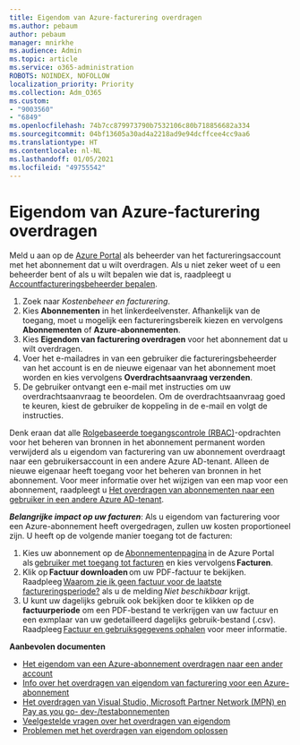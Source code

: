 ```yaml
---
title: Eigendom van Azure-facturering overdragen
ms.author: pebaum
author: pebaum
manager: mnirkhe
ms.audience: Admin
ms.topic: article
ms.service: o365-administration
ROBOTS: NOINDEX, NOFOLLOW
localization_priority: Priority
ms.collection: Adm_O365
ms.custom:
- "9003560"
- "6849"
ms.openlocfilehash: 74b7cc879973790b7532106c80b718856682a334
ms.sourcegitcommit: 04bf13605a30ad4a2218ad9e94dcffcee4cc9aa6
ms.translationtype: HT
ms.contentlocale: nl-NL
ms.lasthandoff: 01/05/2021
ms.locfileid: "49755542"
---
```

# <a name="transfer-azure-billing-ownership"></a>Eigendom van Azure-facturering overdragen

Meld u aan op de [Azure Portal](https://portal.azure.com/) als beheerder van het factureringsaccount met het abonnement dat u wilt overdragen. Als u niet zeker weet of u een beheerder bent of als u wilt bepalen wie dat is, raadpleegt u [Accountfactureringsbeheerder bepalen](https://docs.microsoft.com/azure/cost-management-billing/understand/subscription-transfer#whoisaa).

1. Zoek naar _Kostenbeheer en facturering_.
1. Kies **Abonnementen** in het linkerdeelvenster. Afhankelijk van de toegang, moet u mogelijk een factureringsbereik kiezen en vervolgens **Abonnementen** of **Azure-abonnementen**.
1. Kies **Eigendom van facturering overdragen** voor het abonnement dat u wilt overdragen.
1. Voer het e-mailadres in van een gebruiker die factureringsbeheerder van het account is en de nieuwe eigenaar van het abonnement moet worden en kies vervolgens **Overdrachtsaanvraag verzenden**.
1. De gebruiker ontvangt een e-mail met instructies om uw overdrachtsaanvraag te beoordelen. Om de overdrachtsaanvraag goed te keuren, kiest de gebruiker de koppeling in de e-mail en volgt de instructies.

Denk eraan dat alle [Rolgebaseerde toegangscontrole (RBAC)](https://docs.microsoft.com/azure/role-based-access-control/overview?WT.mc_id=Portal-Microsoft_Azure_Support)-opdrachten voor het beheren van bronnen in het abonnement permanent worden verwijderd als u eigendom van facturering van uw abonnement overdraagt naar een gebruikersaccount in een andere Azure AD-tenant. Alleen de nieuwe eigenaar heeft toegang voor het beheren van bronnen in het abonnement. Voor meer informatie over het wijzigen van een map voor een abonnement, raadpleegt u [Het overdragen van abonnementen naar een gebruiker in een andere Azure AD-tenant](https://docs.microsoft.com/azure/active-directory/managed-identities-azure-resources/known-issues?WT.mc_id=Portal-Microsoft_Azure_Support).

_**Belangrijke impact op uw facturen**_: Als u eigendom van facturering voor een Azure-abonnement heeft overgedragen, zullen uw kosten proportioneel zijn. U heeft op de volgende manier toegang tot de facturen:  

1. Kies uw abonnement op de [Abonnementenpagina](https://portal.azure.com/#blade/Microsoft_Azure_Billing/SubscriptionsBlade) in de Azure Portal als [gebruiker met toegang tot facturen](https://docs.microsoft.com/azure/cost-management-billing/manage/manage-billing-access?WT.mc_id=Portal-Microsoft_Azure_Support) en kies vervolgens **Facturen**.
1. Klik op **Factuur downloaden** om uw PDF-factuur te bekijken. Raadpleeg [Waarom zie ik geen factuur voor de laatste factureringsperiode?](https://docs.microsoft.com/azure/cost-management-billing/manage/download-azure-invoice-daily-usage-date?WT.mc_id=Portal-Microsoft_Azure_Support#noinvoice) als u de melding _Niet beschikbaar_ krijgt.
1. U kunt uw dagelijks gebruik ook bekijken door te klikken op de **factuurperiode** om een PDF-bestand te verkrijgen van uw factuur en een exmplaar van uw gedetailleerd dagelijks gebruik-bestand (.csv). Raadpleeg [Factuur en gebruiksgegevens ophalen](https://docs.microsoft.com/azure/cost-management-billing/manage/download-azure-invoice-daily-usage-date?WT.mc_id=Portal-Microsoft_Azure_Support) voor meer informatie.

**Aanbevolen documenten**

- [Het eigendom van een Azure-abonnement overdragen naar een ander account](https://docs.microsoft.com/azure/cost-management-billing/manage/billing-subscription-transfer)
- [Info over het overdragen van eigendom van facturering voor een Azure-abonnement](https://docs.microsoft.com//azure/cost-management-billing/understand/subscription-transfer)
- [Het overdragen van Visual Studio, Microsoft Partner Network (MPN) en Pay as you go- dev-/testabonnementen](https://docs.microsoft.com/azure/billing/billing-subscription-transfer?WT.mc_id=Portal-Microsoft_Azure_Support#transferring-visual-studio-microsoft-partner-network-mpn-and-pay-as-you-go-devtest-subscriptions)
- [Veelgestelde vragen over het overdragen van eigendom](https://docs.microsoft.com/azure/billing/billing-subscription-transfer?WT.mc_id=Portal-Microsoft_Azure_Support#frequently-asked-questions-faq-for-senders)
- [Problemen met het overdragen van eigendom oplossen](https://docs.microsoft.com/azure/billing/billing-subscription-transfer?WT.mc_id=Portal-Microsoft_Azure_Support#troubleshooting)
